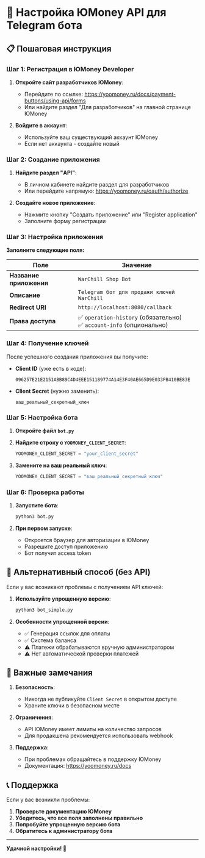 # 🔑 Настройка ЮMoney API для Telegram бота

## 📋 Пошаговая инструкция

### Шаг 1: Регистрация в ЮMoney Developer

1. **Откройте сайт разработчиков ЮMoney**:
   - Перейдите по ссылке: https://yoomoney.ru/docs/payment-buttons/using-api/forms
   - Или найдите раздел "Для разработчиков" на главной странице ЮMoney

2. **Войдите в аккаунт**:
   - Используйте ваш существующий аккаунт ЮMoney
   - Если нет аккаунта - создайте новый

### Шаг 2: Создание приложения

1. **Найдите раздел "API"**:
   - В личном кабинете найдите раздел для разработчиков
   - Или перейдите напрямую: https://yoomoney.ru/oauth/authorize

2. **Создайте новое приложение**:
   - Нажмите кнопку "Создать приложение" или "Register application"
   - Заполните форму регистрации

### Шаг 3: Настройка приложения

**Заполните следующие поля:**

| Поле | Значение |
|------|----------|
| **Название приложения** | `WarChill Shop Bot` |
| **Описание** | `Telegram бот для продажи ключей WarChill` |
| **Redirect URI** | `http://localhost:8080/callback` |
| **Права доступа** | ✅ `operation-history` (обязательно)<br>✅ `account-info` (опционально) |

### Шаг 4: Получение ключей

После успешного создания приложения вы получите:

- **Client ID** (уже есть в коде): 
  ```
  096257E21E2151ABB89C4D4EEE151189774A14E3F40AE665D9E033FB410BE83E
  ```

- **Client Secret** (нужно заменить): 
  ```
  ваш_реальный_секретный_ключ
  ```

### Шаг 5: Настройка бота

1. **Откройте файл `bot.py`**

2. **Найдите строку с `YOOMONEY_CLIENT_SECRET`**:
   ```python
   YOOMONEY_CLIENT_SECRET = "your_client_secret"
   ```

3. **Замените на ваш реальный ключ**:
   ```python
   YOOMONEY_CLIENT_SECRET = "ваш_реальный_секретный_ключ"
   ```

### Шаг 6: Проверка работы

1. **Запустите бота**:
   ```bash
   python3 bot.py
   ```

2. **При первом запуске**:
   - Откроется браузер для авторизации в ЮMoney
   - Разрешите доступ приложению
   - Бот получит access token

## 🔧 Альтернативный способ (без API)

Если у вас возникают проблемы с получением API ключей:

1. **Используйте упрощенную версию**:
   ```bash
   python3 bot_simple.py
   ```

2. **Особенности упрощенной версии**:
   - ✅ Генерация ссылок для оплаты
   - ✅ Система баланса
   - ⚠️ Платежи обрабатываются вручную администратором
   - ⚠️ Нет автоматической проверки платежей

## 🚨 Важные замечания

1. **Безопасность**:
   - Никогда не публикуйте `Client Secret` в открытом доступе
   - Храните ключи в безопасном месте

2. **Ограничения**:
   - API ЮMoney имеет лимиты на количество запросов
   - Для продакшена рекомендуется использовать webhook

3. **Поддержка**:
   - При проблемах обращайтесь в поддержку ЮMoney
   - Документация: https://yoomoney.ru/docs

## 📞 Поддержка

Если у вас возникли проблемы:

1. **Проверьте документацию ЮMoney**
2. **Убедитесь, что все поля заполнены правильно**
3. **Попробуйте упрощенную версию бота**
4. **Обратитесь к администратору бота**

---

**Удачной настройки! 🚀**